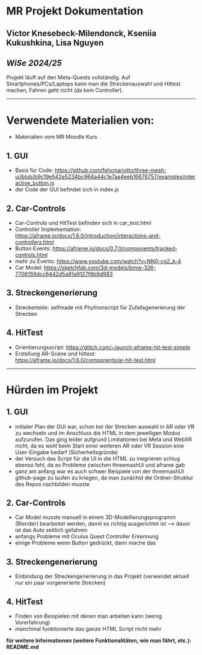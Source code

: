 # **MR Projekt Dokumentation**
## Victor Knesebeck-Milendonck, Kseniia Kukushkina, Lisa Nguyen
## *WiSe 2024/25*
Projekt läuft auf den Meta-Quests vollständig. Auf Smartphones/PCs/Laptops kann man die Streckenauswahl und Hittest machen, Fahren geht nicht (da kein Controller).
________
# **Verwendete Materialien von:**
- Materialien vom MR Moodle Kurs
## 1. GUI
- Basis für Code: https://github.com/felixmariotto/three-mesh-ui/blob/b9c19e542e5234bc964a44c1e7aa4eeb16676757/examples/interactive_button.js
- der Code der GUI befindet sich in index.js  
## 2. Car-Controls
- Car-Controls und HitTest befinden sich in car_test.html
- Controller Implementation: https://aframe.io/docs/1.6.0/introduction/interactions-and-controllers.html
- Button Events: https://aframe.io/docs/0.7.0/components/tracked-controls.html
- mehr zu Events: https://www.youtube.com/watch?v=NN0-cg2_k-4
- Car Model: https://sketchfab.com/3d-models/bmw-326-7706159dcc6442d5a91a9127f8b9d983
## 3. Streckengenerierung
- Streckenteile: selfmade mit Phythonscript für Zufallsgenerierung der Strecken 
## 4. HitTest
- Orientierungsscript: https://glitch.com/~launch-aframe-hit-test-simple
- Erstellung AR-Scene und hittest: https://aframe.io/docs/1.6.0/components/ar-hit-test.html
_________
# **Hürden im Projekt**
## 1. GUI
- initialer Plan der GUI war, schon bei der Strecken auswahl in AR oder VR zu wechseln und im Anschluss die HTML in dem jeweiligen Modus aufzurufen. Das ging leider aufgrund Limitationen bei Meta und WebXR nicht, da es wohl beim Start einer weiteren AR oder VR Session eine User-Eingabe bedarf (Sicherheitsgründe)
- der Versuch das Script für die UI in die HTML zu inegrieren schlug ebenso fehl, da es Probleme zwischen threemashUi und aframe gab
- ganz am anfang war es auch schwer Beispiele von der threemashUI github-page zu laufen zu kriegen, da man zunächst die Ordner-Struktur des Repos nachbilden musste 
## 2. Car-Controls
- Car Model musste manuell in einem 3D-Modellierungsprogramm (Blender) bearbeitet werden, damit es richtig ausgerichtet ist --> davor ist das Auto seitlich gefahren
- anfangs Probleme mit Oculus Quest Controller Erkennung
- einige Probleme wenn Button gedrückt, dann mache das
## 3. Streckengenerierung
- Einbindung der Streckengenerierung in das Projekt (verwendet aktuell nur ein paar vorgenerierte Strecken) 
## 4. HitTest
- Finden von Beispielen mit denen man arbeiten kann (wenig Vorerfahrung)
- manchmal funktionierte das ganze HTML Script nicht mehr

**für weitere Informationen (weitere Funktionalitäten, wie man fährt, etc.): README.md**